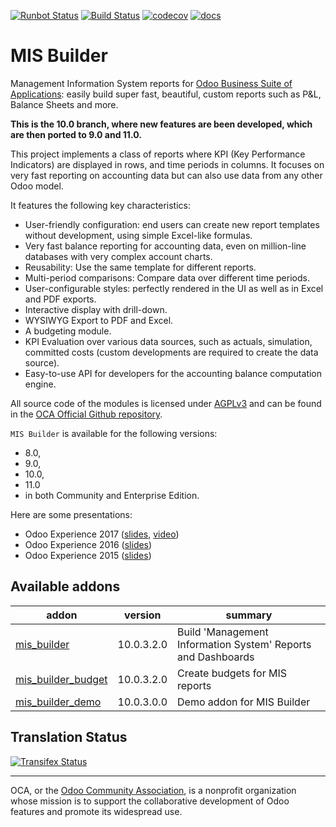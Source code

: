 [![Runbot Status](https://runbot.odoo-community.org/runbot/badge/flat/248/10.0.svg)](https://runbot.odoo-community.org/runbot/repo/github-com-oca-mis-builder-248)
[![Build Status](https://travis-ci.org/OCA/mis-builder.svg?branch=10.0)](https://travis-ci.org/OCA/mis-builder)
[![codecov](https://codecov.io/gh/OCA/mis-builder/branch/10.0/graph/badge.svg)](https://codecov.io/gh/OCA/mis-builder)
[![docs](https://media.readthedocs.org/static/projects/badges/passing.svg)](http://oca-mis-builder.readthedocs.io/en/10.0/)

# MIS Builder

Management Information System reports for [Odoo Business Suite of Applications](https://www.odoo.com):
easily build super fast, beautiful, custom reports such as P&L, Balance Sheets and more.

**This is the 10.0 branch, where new features are been developed, which are then ported
to 9.0 and 11.0.**

This project implements a class of reports where KPI (Key Performance Indicators)
are displayed in rows, and time periods in columns. It focuses on very fast reporting
on accounting data but can also use data from any other Odoo model.

It features the following key characteristics:

- User-friendly configuration: end users can create new report templates without
  development, using simple Excel-like formulas.
- Very fast balance reporting for accounting data, even on million-line databases
  with very complex account charts.
- Reusability: Use the same template for different reports.
- Multi-period comparisons: Compare data over different time periods.
- User-configurable styles: perfectly rendered in the UI as well as in Excel and
  PDF exports.
- Interactive display with drill-down.
- WYSIWYG Export to PDF and Excel.
- A budgeting module.
- KPI Evaluation over various data sources, such as actuals, simulation, committed
  costs (custom developments are required to create the data source).
- Easy-to-use API for developers for the accounting balance computation engine.

All source code of the modules is licensed under [AGPLv3](http://www.gnu.org/licenses/agpl-3.0-standalone.html) and can be found in the [OCA Official Github repository](https://github.com/OCA/mis-builder/).

`MIS Builder` is available for the following versions:

* 8.0,
* 9.0,
* 10.0,
* 11.0
* in both Community and Enterprise Edition.

Here are some presentations:

- Odoo Experience 2017 ([slides](https://www.slideshare.net/acsone/budget-control-with-misbuilder-3-2017), [video](https://youtu.be/0PpxGAf2l-0))
- Odoo Experience 2016 ([slides](https://www.slideshare.net/acsone/misbuilder-2016))
- Odoo Experience 2015 ([slides](https://www.slideshare.net/acsone/misbuilder))


[//]: # (addons)

Available addons
----------------
addon | version | summary
--- | --- | ---
[mis_builder](mis_builder/) | 10.0.3.2.0 | Build 'Management Information System' Reports and Dashboards
[mis_builder_budget](mis_builder_budget/) | 10.0.3.2.0 | Create budgets for MIS reports
[mis_builder_demo](mis_builder_demo/) | 10.0.3.0.0 | Demo addon for MIS Builder

[//]: # (end addons)

Translation Status
------------------
[![Transifex Status](https://www.transifex.com/projects/p/OCA-mis-builder-10-0/chart/image_png)](https://www.transifex.com/projects/p/OCA-mis-builder-10-0)

----

OCA, or the [Odoo Community Association](http://odoo-community.org/), is a nonprofit organization whose
mission is to support the collaborative development of Odoo features and
promote its widespread use.
